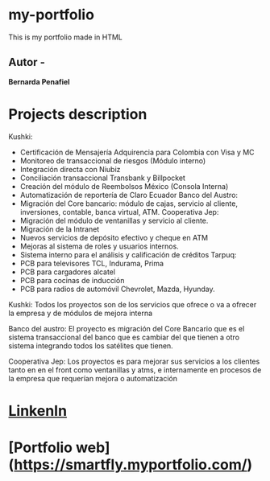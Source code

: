 # my-portfolio
This is my portfolio made in HTML

## Autor -
**Bernarda Penafiel** 
# Projects description 
Kushki:
* Certificación de Mensajería Adquirencia para Colombia con Visa y MC
* Monitoreo de transaccional de riesgos (Módulo interno)
* Integración directa con Niubiz
* Conciliación transaccional Transbank y Billpocket
* Creación del módulo de Reembolsos México (Consola Interna)
* Automatización de reportería de Claro Ecuador
Banco del Austro:
* Migración del Core bancario: módulo de cajas, servicio al cliente, inversiones, contable, banca virtual, ATM.
Cooperativa Jep:
* Migración del módulo de ventanillas y servicio al cliente.
* Migración de la Intranet
* Nuevos servicios de depósito efectivo y cheque en ATM
* Mejoras al sistema de roles y usuarios internos.
* Sistema interno para el análisis y calificación de créditos
Tarpuq:
* PCB para televisores TCL, Indurama, Prima
* PCB para cargadores alcatel
* PCB para cocinas de inducción
* PCB para radios de automóvil Chevrolet, Mazda, Hyunday.


Kushki: Todos los proyectos son de los servicios que ofrece o va a ofrecer la empresa y de módulos de mejora interna

Banco del austro: El proyecto es migración del Core Bancario que es el sistema transaccional del banco que es cambiar del que tienen a otro sistema integrando todos los satélites que tienen.

Cooperativa Jep: Los proyectos es para mejorar sus servicios a los clientes tanto en en el front como ventanillas y atms, e internamente en procesos de la empresa que requerían mejora o automatización

# [LinkenIn](https://www.linkedin.com/in/bernarda-p-17579990/)
# [Portfolio web] (https://smartfly.myportfolio.com/)
